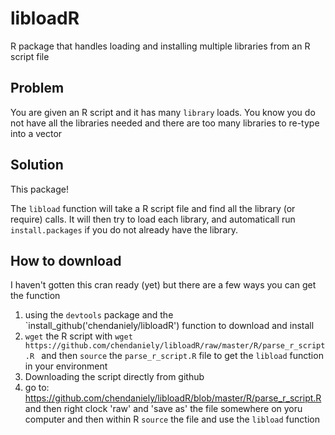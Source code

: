 # libloadR
R package that handles loading and installing multiple libraries from an R script file

## Problem
You are given an R script and it has many `library` loads.
You know you do not have all the libraries needed and there are too many libraries to re-type into a vector

## Solution
This package!

The `libload` function will take a R script file and find all the library (or require) calls.
It will then try to load each library, and automaticall run `install.packages` if you do not already have the library.

## How to download
I haven't gotten this cran ready (yet) but there are a few ways you can get the function

1.  using the `devtools` package and the `install_github('chendaniely/libloadR') function to download and install
1.  `wget` the R script with `wget https://github.com/chendaniely/libloadR/raw/master/R/parse_r_script.R `
  and then `source` the `parse_r_script.R` file to get the `libload` function in your environment
1.  Downloading the script directly from github
  1.  go to: https://github.com/chendaniely/libloadR/blob/master/R/parse_r_script.R and then right clock 'raw' and
    'save as' the file somewhere on yoru computer and then within R `source` the file and use the `libload` function
